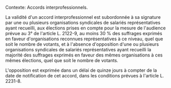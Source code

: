 Contexte: Accords interprofessionnels.

La validité d'un accord interprofessionnel est subordonnée à sa signature par une ou plusieurs organisations syndicales de salariés représentatives ayant recueilli, aux élections prises en compte pour la mesure de l'audience prévue au 3° de l'article L. 2122-9, au moins 30 % des suffrages exprimés en faveur d'organisations reconnues représentatives à ce niveau, quel que soit le nombre de votants, et à l'absence d'opposition d'une ou plusieurs organisations syndicales de salariés représentatives ayant recueilli la majorité des suffrages exprimés en faveur des mêmes organisations à ces mêmes élections, quel que soit le nombre de votants.

L'opposition est exprimée dans un délai de quinze jours à compter de la date de notification de cet accord, dans les conditions prévues à l'article L. 2231-8.